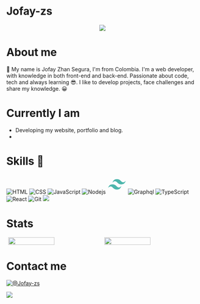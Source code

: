 # Jofay-zs
<div align="center">
<img src="https://github-readme-streak-stats.herokuapp.com/?user=Jofay-zs&theme=radical&hide_border=true"/>
</div>

# About me
👋 My name is Jofay Zhan Segura, I'm from Colombia. I'm a web developer, with knowledge in both front-end and back-end. Passionate about code, tech and always learning 😎. I like to develop projects, face challenges and share my knowledge. 😀

# Currently I am
- Developing my website, portfolio and blog.
- 

# Skills 🤹
<div>
    <img src="https://img.icons8.com/color/48/000000/html-5--v1.png" alt="HTML" title="HTML"/>
    <img src="https://img.icons8.com/color/48/000000/css3.png" alt="CSS" title="CSS"/>
    <img src="https://img.icons8.com/color/48/000000/javascript--v2.png" alt="JavaScript" title="JavaScript"/>
    <img src="https://img.icons8.com/color/48/000000/nodejs.png" alt="Nodejs" title="Nodejs"/>
    <svg width="50" height="50" viewBox="0 0 24 24" xmlns="http://www.w3.org/2000/svg"><path d="M6.5 9.8c.733-2.934 2.567-4.4 5.5-4.4 4.4 0 4.951 3.3 7.151 3.85 1.467.367 2.75-.184 3.85-1.65-.732 2.933-2.566 4.4-5.5 4.4-4.4 0-4.95-3.3-7.15-3.85-1.468-.368-2.751.183-3.852 1.65zM.998 16.4c.733-2.933 2.567-4.4 5.5-4.4 4.401 0 4.95 3.3 7.152 3.85 1.466.368 2.75-.183 3.85-1.65-.734 2.934-2.567 4.4-5.5 4.4-4.401 0-4.951-3.3-7.152-3.85-1.466-.367-2.75.184-3.85 1.65z" style="fill:#4db6ac"/></svg>
    <img src="https://img.icons8.com/color/48/000000/graphql.png" alt="Graphql" title="Graphql"/>
    <img src="https://img.icons8.com/color/48/000000/typescript.png" alt="TypeScript" title="TypeScript"/>
    <img src="https://img.icons8.com/external-tal-revivo-color-tal-revivo/48/000000/external-react-a-javascript-library-for-building-user-interfaces-logo-color-tal-revivo.png" alt="React" title="React"/>
    <img src="https://img.icons8.com/color/48/000000/git.png" alt="Git" title="Git"/>
    <img src="https://img.icons8.com/color/48/000000/gatsbyjs.png"/>
<div>

# Stats
<div display="flex" position="flex" style="display:flex">
<img src="https://activity-graph.herokuapp.com/graph?username=Jofay-zs&theme=redical&hide_border=true" style="width:50%; margin:0px 5px"/>
<img src="https://github-readme-stats.vercel.app/api?username=Jofay-zs&theme=radical&hide_border=true" style="width:50%; margin:0px 5px"/>
</div>

# Contact me
<a href="https://twitter.com/Jofay_zs"><img title="@Jofay-zs" alt="@Jofay-zs" src="https://img.icons8.com/color/48/000000/twitter--v1.png"/></a>


![](https://komarev.com/ghpvc/?username=Jofay-zs&color=red&style=flat-square)